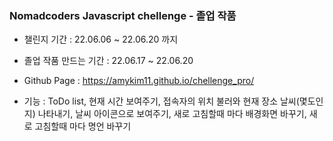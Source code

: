 ### Nomadcoders Javascript chellenge - 졸업 작품

* 챌린지 기간 : 22.06.06 ~ 22.06.20 까지
* 졸업 작품 만드는 기간 : 22.06.17 ~ 22.06.20

* Github Page : https://amykim11.github.io/chellenge_pro/

* 기능 : ToDo list, 
         현재 시간 보여주기, 
         접속자의 위치 불러와 현재 장소 날씨(몇도인지) 나타내기,
         날씨 아이콘으로 보여주기,
         새로 고침할때 마다 배경화면 바꾸기,
         새로 고침할때 마다 명언 바꾸기
